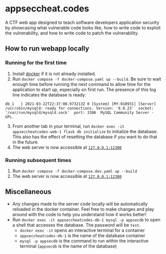 # appseccheat.codes

A CTF web app designed to teach software developers application security by showcasing what vulnerable code looks like, how to write code to exploit the vulnerability, and how to write code to patch the vulnerability.

## How to run webapp locally

### Running for the first time

1. Install [docker](https://docs.docker.com/get-docker/) if it is not already installed.
2. Run `docker compose -f docker-compose.yaml up --build`. Be sure to wait enough time before running the next command to allow time for the application to start up, especially on first run. The presence of this log line indicates the database is ready:

```
db_1   | 2021-03-22T22:37:00.973213Z 0 [System] [MY-010931] [Server] /usr/sbin/mysqld: ready for connections. Version: '8.0.23'  socket: '/var/run/mysqld/mysqld.sock'  port: 3306  MySQL Community Server - GPL.
```

3. From another tab in your terminal, run `docker exec -it appseccheatcodes-web-1 flask db initialize` to initialize the database. This also has the effect of resetting the database if you want to do that in the future.
4. The web server is now accessible at [`127.0.0.1:12300`](http://127.0.0.1:12300)

### Running subsequent times

1. Run `docker compose -f docker-compose.dev.yaml up --build`
2. The web server is now accessible at [`127.0.0.1:12300`](http://127.0.0.1:12300)

## Miscellaneous

- Any changes made to the server code locally will be automatically reloaded in the docker container. Feel free to make changes and play around with the code to help you understand how it works better!
- Run `docker exec -it appseccheatcodes-db-1 mysql -p appsecdb` to open a shell that accesses the database. The password will be `test`.
  - `docker exec -it` opens an interactive terminal for a container
  - `appseccheatcodes-db-1` is the name of the database container
  - `mysql -p appsecdb` is the command to run within the interactive terminal (`appsecdb` is the name of the database)
